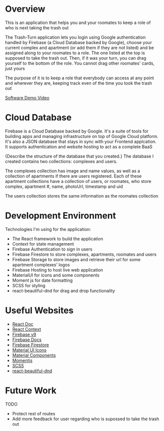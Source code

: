 # Overview

This is an application that helps you and your roomates to keep a role of who is next taking the trash out

The Trash-Turn application lets you login using Google authentication handled by Firebase (a Cloud Database backed by Google), choose your current complex and apartment (or add them if they are not listed) and be assigned along to your roomates to a role. The one listed at the top is supposed to take the trash out. Then, if it was your turn, you can drag yourself to the bottom of the role. You cannot drag other roomates' cards, just yours

The purpose of it is to keep a role that everybody can access at any point and wherever they are, keeping track even of the time you took the trash out

[Software Demo Video](http://youtube.link.goes.here)

# Cloud Database

Firebase is a Cloud Database backed by Google. It's a suite of tools for building apps and managing infrastructure on top of Google Cloud platform.
It's also a JSON database that stays in sync with your Frontend applcation.
It supports authentication and website hosting to act as a complete BaaS

{Describe the structure of the database that you created.}
The database I created contains two collections: complexes and users.

The complexes collection has image and name values, as well as a collection of apartments if there are users registered. Each of these apartment collections have a collection of users, or roomates, who store complex, apartment #, name, photoUrl, timestamp and uid

The users collection stores the same information as the roomates collection

# Development Environment

Technologies I'm using for the application:

- The React framework to build the application
- Context for state management
- Firebase Authentication to sign in users
- Firebase Firestore to store complexes, apartments, roomates and users
- Firebase Storage to store images and retrieve their url for some apartment complexes' logos
- Firebase Hosting to host live web application
- MaterialUI for icons and some components
- Moment js for date formatting
- SCSS for styling
- react-beautiful-dnd for drag and drop functionality

# Useful Websites

- [React Doc](https://reactjs.org/docs/getting-started.html)
- [React Context](https://reactjs.org/docs/context.html)
- [Firebase v9](https://travis.media/how-to-use-firebase-with-react/)
- [Firebase Docs](https://firebase.google.com/docs)
- [Firebase Firestore](https://firebase.google.com/docs/firestore/manage-data/add-data)
- [Material UI Icons](https://mui.com/material-ui/icons/)
- [Material Components](https://mui.com/material-ui/)
- [Momentjs](https://momentjs.com/)
- [SCSS](https://sass-lang.com/)
- [react-beautiful-dnd](https://react-beautiful-dnd.netlify.app/?path=/story/single-vertical-list--basic)

# Future Work

TODO

- Protect rest of routes
- Add more feedback for user regarding who is supossed to take the trash out

